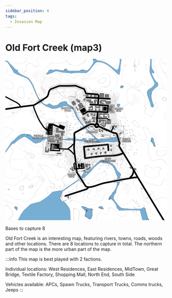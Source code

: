 ```yaml
---
sidebar_position: 4
tags:
  - Invasion Map
---
```

# Old Fort Creek (map3)

![](./img/Map3labels.webp)

Bases to capture	8

Old Fort Creek is an interesting map, featuring rivers, towns, roads, woods and other locations. There are 8 locations to capture in total. The northern part of the map is the more urban part of the map.

:::info
This map is best played with 2 factions.

Individual locations: West Residences, East Residences, MidTown, Great Bridge, Textile Factory, Shopping Mall, North End, South Side

Vehicles available: APCs, Spawn Trucks, Transport Trucks, Comms trucks, Jeeps
:::